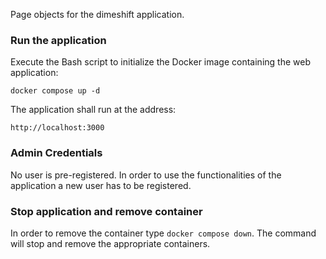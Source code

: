 Page objects for the dimeshift application.

### Run the application

Execute the Bash script to initialize the Docker image containing the web application:

```commandline
docker compose up -d
```

The application shall run at the address:

`http://localhost:3000`

### Admin Credentials

No user is pre-registered. In order to use the functionalities of the application a new user has to be registered.

### Stop application and remove container

In order to remove the container type `docker compose down`. The command will stop and remove the appropriate containers.
